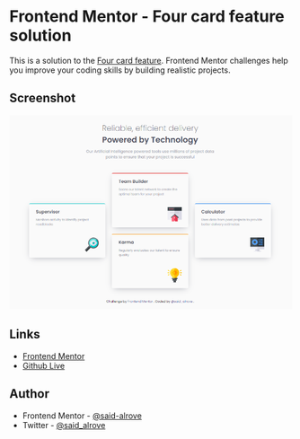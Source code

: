 # Frontend Mentor - Four card feature solution

This is a solution to the [Four card feature](https://www.frontendmentor.io/challenges/four-card-feature-section-weK1eFYK/hub/fourcard-feature-with-a-cool-animation-sasssmacss-xYLyDShvs). Frontend Mentor challenges help you improve your coding skills by building realistic projects. 

## Screenshot

![](design/screenshot.png)

## Links

- [Frontend Mentor](https://www.frontendmentor.io/solutions/fourcard-feature-with-a-cool-animation-sasssmacss-xYLyDShvs)
- [Github Live](https://said-alrove.github.io/four-card-feature-sass/)

## Author

- Frontend Mentor - [@said-alrove](https://www.frontendmentor.io/profile/said-alrove)
- Twitter - [@said_alrove](https://twitter.com/said_alrove)
